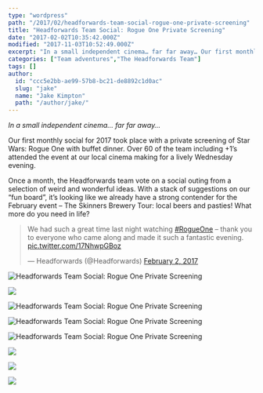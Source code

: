 ```yaml
---
type: "wordpress"
path: "/2017/02/headforwards-team-social-rogue-one-private-screening"
title: "Headforwards Team Social: Rogue One Private Screening"
date: "2017-02-02T10:35:42.000Z"
modified: "2017-11-03T10:52:49.000Z"
excerpt: "In a small independent cinema… far far away… Our first monthly social for 2017 took place with a private screening of Star Wars: Rogue One with buffet dinner. Over 60 of the team including +1’s attended the event at our local cinema making for a lively Wednesday evening. Once a month, the Headforwards team vote …"
categories: ["Team adventures","The Headforwards Team"]
tags: []
author:
  id: "ccc5e2bb-ae99-57b8-bc21-de8892c1d0ac"
  slug: "jake"
  name: "Jake Kimpton"
  path: "/author/jake/"
---
```

_In a small independent cinema… far far away…_

Our first monthly social for 2017 took place with a private screening of Star Wars: Rogue One with buffet dinner. Over 60 of the team including +1’s attended the event at our local cinema making for a lively Wednesday evening.

Once a month, the Headforwards team vote on a social outing from a selection of weird and wonderful ideas. With a stack of suggestions on our “fun board”, it’s looking like we already have a strong contender for the February event – The Skinners Brewery Tour: local beers and pasties! What more do you need in life?

> We had such a great time last night watching [#RogueOne](https://twitter.com/hashtag/RogueOne?src=hash) – thank you to everyone who came along and made it such a fantastic evening. [pic.twitter.com/17NhwpGBoz](https://t.co/17NhwpGBoz)
> 
> — Headforwards (@Headforwards) [February 2, 2017](https://twitter.com/Headforwards/status/827084204261441536)

<section class="gallery">

![](/wp-content/uploads/2017/02/IMG_1280.jpg "Headforwards Team Social: Rogue One Private Screening")

![](/wp-content/uploads/2017/02/IMG_3531.JPG.jpg)

![](/wp-content/uploads/2017/02/IMG_1285.jpg "Headforwards Team Social: Rogue One Private Screening")

![](/wp-content/uploads/2017/02/IMG_1286.jpg "Headforwards Team Social: Rogue One Private Screening")

![](/wp-content/uploads/2017/02/C3pksS6WYAARvmL.jpg "Headforwards Team Social: Rogue One Private Screening")

![](/wp-content/uploads/2017/02/IMG_3528.JPG.jpg)

![](/wp-content/uploads/2017/02/IMG_3532.JPG.jpg)

![](/wp-content/uploads/2017/02/IMG_3533.JPG.jpg)

</section>

